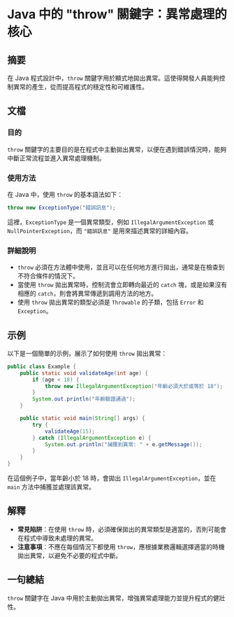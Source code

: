 <!--
Meta Description: # Java 中的 "throw" 關鍵字：異常處理的核心 ## 摘要 在 Java 程式設計中，`throw` 關鍵字用於顯式地拋出異常。這使得開發人員能夠控制異常的產生，從而提高程式的穩定性和可維護性。 ## 文檔 ### 目的 `throw` 關鍵字的主要目的是在程式中主動拋出異常，以便在遇到...
Meta Keywords: throw, java, illegalargumentexception, catch, public
-->

# Java 中的 "throw" 關鍵字：異常處理的核心

## 摘要
在 Java 程式設計中，`throw` 關鍵字用於顯式地拋出異常。這使得開發人員能夠控制異常的產生，從而提高程式的穩定性和可維護性。

## 文檔
### 目的
`throw` 關鍵字的主要目的是在程式中主動拋出異常，以便在遇到錯誤情況時，能夠中斷正常流程並進入異常處理機制。

### 使用方法
在 Java 中，使用 `throw` 的基本語法如下：
```java
throw new ExceptionType("錯誤訊息");
```
這裡，`ExceptionType` 是一個異常類型，例如 `IllegalArgumentException` 或 `NullPointerException`，而 `"錯誤訊息"` 是用來描述異常的詳細內容。

### 詳細說明
- `throw` 必須在方法體中使用，並且可以在任何地方進行拋出，通常是在檢查到不符合條件的情況下。
- 當使用 `throw` 拋出異常時，控制流會立即轉向最近的 `catch` 塊，或是如果沒有相應的 `catch`，則會將異常傳遞到調用方法的地方。
- 使用 `throw` 拋出異常的類型必須是 `Throwable` 的子類，包括 `Error` 和 `Exception`。

## 示例
以下是一個簡單的示例，展示了如何使用 `throw` 拋出異常：

```java
public class Example {
    public static void validateAge(int age) {
        if (age < 18) {
            throw new IllegalArgumentException("年齡必須大於或等於 18");
        }
        System.out.println("年齡驗證通過");
    }

    public static void main(String[] args) {
        try {
            validateAge(15);
        } catch (IllegalArgumentException e) {
            System.out.println("捕獲到異常: " + e.getMessage());
        }
    }
}
```
在這個例子中，當年齡小於 18 時，會拋出 `IllegalArgumentException`，並在 `main` 方法中捕獲並處理該異常。

## 解釋
- **常見陷阱**：在使用 `throw` 時，必須確保拋出的異常類型是適當的，否則可能會在程式中導致未處理的異常。
- **注意事項**：不應在每個情況下都使用 `throw`，應根據業務邏輯選擇適當的時機拋出異常，以避免不必要的程式中斷。

## 一句總結
`throw` 關鍵字在 Java 中用於主動拋出異常，增強異常處理能力並提升程式的健壯性。